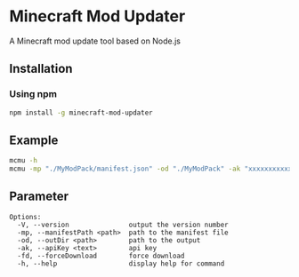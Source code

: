 # Minecraft Mod Updater
A Minecraft mod update tool based on Node.js

## Installation
### Using npm
```bash
npm install -g minecraft-mod-updater
```

## Example
```bash
mcmu -h
mcmu -mp "./MyModPack/manifest.json" -od "./MyModPack" -ak "xxxxxxxxxxxxxxxxxxxxxx" -fd
```

## Parameter
```text
Options:
  -V, --version               output the version number
  -mp, --manifestPath <path>  path to the manifest file
  -od, --outDir <path>        path to the output
  -ak, --apiKey <text>        api key
  -fd, --forceDownload        force download
  -h, --help                  display help for command
```